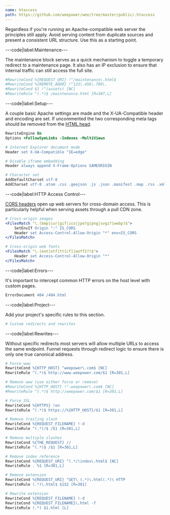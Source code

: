 ```yaml
---
name: htaccess
path: https://github.com/weepower/wee/tree/master/public/.htaccess
---
```


Regardless if you're running an Apache-compatible web server the principles still apply. Avoid serving content from duplicate sources and present a consistent URL structure. Use this as a starting point.

---code|label:Maintenance---

The maintenance block serves as a quick mechanism to toggle a temporary redirect to a maintenance page. It also has an IP exclusion to ensure that internal traffic can still access the full site.

```apache
#RewriteCond %{REQUEST_URI} !^/maintenance\.html$
#RewriteCond %{REMOTE_ADDR} !^123\.456\.789\.
#RewriteCond $1 !^(assets) [NC]
#RewriteRule ^(.*)$ /maintenance.html [R=307,L]
```

---code|label:Setup---

A couple basic Apache settings are made and the X-UA-Compatible header and encoding are set. If uncommented the two corresponding meta tags should be removed from the [HTML head](/start/markup#meta). 

```apache
RewriteEngine On
Options +FollowSymLinks -Indexes -MultiViews

# Internet Explorer document mode
Header set X-UA-Compatible "IE=edge"

# Disable iframe embedding
Header always append X-Frame-Options SAMEORIGIN

# Character set
AddDefaultCharset utf-8
AddCharset utf-8 .atom .css .geojson .js .json .manifest .map .rss .xml
```

---code|label:HTTP Access Control---

[CORS headers](https://developer.mozilla.org/en-US/docs/Web/HTTP/Access_control_CORS) open up web servers for cross-domain access. This is particularly helpful when serving assets through a pull CDN zone.

```apache
# Cross-origin images
<FilesMatch "\.(bmp|cur|gif|ico|jpe?g|png|svgz?|webp)$">
	SetEnvIf Origin ":" IS_CORS
	Header set Access-Control-Allow-Origin "*" env=IS_CORS
</FilesMatch>

# Cross-origin web fonts
<FilesMatch "\.(eot|otf|tt[cf]|woff2?)$">
	Header set Access-Control-Allow-Origin "*"
</FilesMatch>
```

---code|label:Errors---

It's important to intercept common HTTP errors on the host level with custom pages.

```apache
ErrorDocument 404 /404.html
```

---code|label:Project---

Add your project's specific rules to this section. 

```apache
# Custom redirects and rewrites
```

---code|label:Rewrites---

Without specific redirects most servers will allow multiple URLs to access the same endpoint. Funnel requests through redirect logic to ensure there is only one true canonical address.

```apache
# Force www
RewriteCond %{HTTP_HOST} ^weepower\.com$ [NC]
RewriteRule ^(.*)$ http://www.weepower.com/$1 [R=301,L]

# Remove www (use either force or remove)
#RewriteCond %{HTTP_HOST} !^.weepower\.com$ [NC]
#RewriteRule ^(.*)$ http://weepower.com/$1 [R=301,L]

# Force SSL
RewriteCond %{HTTPS} !on
RewriteRule ^(.*)$ https://%{HTTP_HOST}/$1 [R=301,L]

# Remove trailing slash
RewriteCond %{REQUEST_FILENAME} !-d
RewriteRule ^(.*)/$ /$1 [R=301,L]

# Remove multiple slashes
RewriteCond %{THE_REQUEST} //
RewriteRule ^(.*)$ /$1 [R=301,L]

# Remove index reference
RewriteCond %{REQUEST_URI} ^(.*/)index\.html$ [NC]
RewriteRule . %1 [R=301,L]

# Remove extension
RewriteCond %{REQUEST_URI} ^GET\ (.*)\.html(.*)\ HTTP
RewriteRule (.*)\.html$ $1$2 [R=301]

# Rewrite extension
RewriteCond %{REQUEST_FILENAME} !-d
RewriteCond %{REQUEST_FILENAME}\.html -f
RewriteRule (.*) $1.html [L]
```